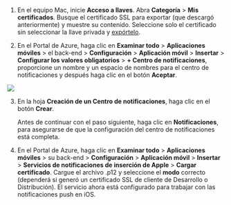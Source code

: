 
1.  En el equipo Mac, inicie **Acceso a llaves**. Abra **Categoría** > **Mis certificados**. Busque el certificado SSL para exportar (que descargó anteriormente) y muestre su contenido. Seleccione solo el certificado sin seleccionar la llave privada y [expórtelo](https://support.apple.com/kb/PH20122?locale=en_US).

2. En el Portal de Azure, haga clic en **Examinar todo** > **Aplicaciones móviles** > el back-end > **Configuración** > **Aplicación móvil** > **Insertar** > **Configurar los valores obligatorios** > **+ Centro de notificaciones**, proporcione un nombre y un espacio de nombres para el centro de notificaciones y después haga clic en el botón **Aceptar**.

  ![][1]

3. En la hoja **Creación de un Centro de notificaciones**, haga clic en el botón **Crear**.
     
    Antes de continuar con el paso siguiente, haga clic en **Notificaciones**, para asegurarse de que la configuración del centro de notificaciones está completa. 
4. En el Portal de Azure, haga clic en **Examinar todo** > **Aplicaciones móviles** > su back-end > **Configuración** > **Aplicación móvil** > **Insertar** > **Servicios de notificaciones de inserción de Apple** > **Cargar certificado**. Cargue el archivo .p12 y seleccione el **modo** correcto (dependerá si generó un certificado SSL de cliente de Desarrollo o Distribución). El servicio ahora está configurado para trabajar con las notificaciones push en iOS.

[1]: ./media/app-service-mobile-apns-configure-push-preview/mobile-push-notification-hub.png

<!---HONumber=August15_HO8-->